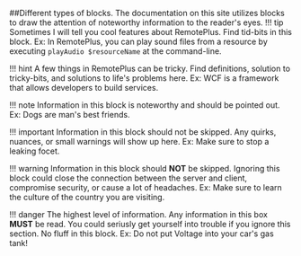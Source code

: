 ##Different types of blocks.
The documentation on this site utilizes blocks to draw the attention of noteworthy information to the reader's eyes.
!!! tip
    Sometimes I will tell you cool features about RemotePlus. Find tid-bits in this block.
	Ex: In RemotePlus, you can play sound files from a resource by executing `playAudio $resourceName` at the command-line.

!!! hint
    A few things in RemotePlus can be tricky. Find definitions, solution to tricky-bits, and solutions to life's problems here.
	Ex: WCF is a framework that allows developers to build services.

!!! note
    Information in this block is noteworthy and should be pointed out.
	Ex: Dogs are man's best friends.

!!! important
    Information in this block should not be skipped. Any quirks, nuances, or small warnings will show up here.
	Ex: Make sure to stop a leaking focet.

!!! warning
    Information in this block should **NOT** be skipped. Ignoring this block could close the connection between the server and client, compromise security, or cause a lot of headaches.
	Ex: Make sure to learn the culture of the country you are visiting.

!!! danger
    The highest level of information. Any information in this box **MUST** be read. You could seriusly get yourself into trouble if you ignore this section. No fluff in this block.
	Ex: Do not put Voltage into your car's gas tank!